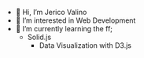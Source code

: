 - 👋 Hi, I’m Jerico Valino
- 👀 I’m interested in Web Development
- 🌱 I’m currently learning the ff;
  - Solid.js
 	- Data Visualization with D3.js

<!---
jericovalino15/jericovalino15 is a ✨ special ✨ repository because its `README.md` (this file) appears on your GitHub profile.
You can click the Preview link to take a look at your changes.
--->

